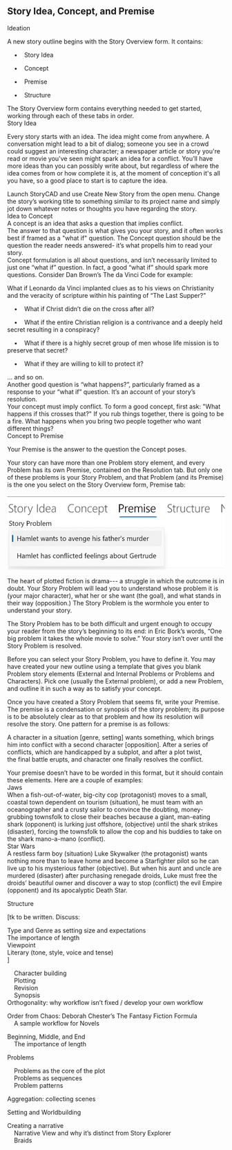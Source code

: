 ## Story Idea, Concept, and Premise ##
Ideation <br/>


A new story outline begins with the Story Overview form. It contains: <br/>

&nbsp;&nbsp;&nbsp;&nbsp;•&nbsp;&nbsp;&nbsp;&nbsp;Story Idea

&nbsp;&nbsp;&nbsp;&nbsp;•&nbsp;&nbsp;&nbsp;&nbsp;Concept

&nbsp;&nbsp;&nbsp;&nbsp;•&nbsp;&nbsp;&nbsp;&nbsp;Premise 

&nbsp;&nbsp;&nbsp;&nbsp;•&nbsp;&nbsp;&nbsp;&nbsp;Structure


The Story Overview form contains everything needed to get started, working through each of these tabs in order. <br/>
Story Idea <br/>

Every story starts with an idea. The idea might come from anywhere.  A conversation might lead to a bit of dialog; someone you see in a crowd could suggest an interesting character; a newspaper article or story you're read or movie you've seen might spark an idea for a conflict.  You’ll have more ideas than you can possibly write about, but regardless of where the idea comes from or how complete it is, at the moment of conception it's all you have, so a good place to start is to capture the idea.  <br/>

Launch StoryCAD and use Create New Story from the open menu. Change the story’s working title to something similar to its project name and simply jot down whatever notes or thoughts you have regarding the story. <br/>
Idea to Concept <br/>
A concept is an idea that asks a question that implies conflict.  <br/>
The answer to that question is what gives you your story, and it often works best if framed as a "what if" question. The Concept question should be the question the reader needs answered- it’s what propells him to read your story. <br/>
Concept formulation is all about questions, and isn’t necessarily limited to just one “what if” question. In fact, a good “what if” should spark more questions.  Consider Dan Brown’s The da Vinci Code for example: <br/>

What if Leonardo da Vinci implanted clues as to his views on Christianity and the veracity of scripture within his painting of “The Last Supper?” <br/>

&nbsp;&nbsp;&nbsp;&nbsp;•&nbsp;&nbsp;&nbsp;&nbsp;What if Christ didn’t die on the cross after all?

&nbsp;&nbsp;&nbsp;&nbsp;•&nbsp;&nbsp;&nbsp;&nbsp;What if the entire Christian religion is a contrivance and a deeply held secret resulting in a conspiracy?

&nbsp;&nbsp;&nbsp;&nbsp;•&nbsp;&nbsp;&nbsp;&nbsp;What if there is a highly secret group of men whose life mission is to preserve that secret?

&nbsp;&nbsp;&nbsp;&nbsp;•&nbsp;&nbsp;&nbsp;&nbsp;What if they are willing to kill to protect it?

... and so on. <br/>
Another good question is  “what happens?”,  particularly framed as a response to your “what if” question. It’s an account of your story’s resolution. <br/>
Your concept must imply conflict. To form a good concept, first ask: "What happens if this crosses that?" If you rub  things together, there is going to be a fire. What happens when you bring two people together who want different things?  <br/>
Concept to Premise <br/>

Your Premise is the answer to the question the Concept poses.   <br/>

Your story can have more than one Problem story element, and every Problem has its own Premise, contained on the Resolution tab. But only one of these problems is your Story Problem, and that Problem  (and its Premise) is the one you select on the Story Overview form, Premise tab: <br/>

![](Clipboard-Image-1.png)

The heart of plotted fiction is drama--- a struggle in which the outcome is in doubt. Your Story Problem will lead you to understand whose problem it is (your major character), what her or she want (the goal), and what stands in their way (opposition.) The Story Problem is the wormhole you enter to understand your story. <br/>

The Story Problem has to be both difficult and urgent enough to occupy your reader from the story’s beginning to its end:  in Eric Bork’s words, “One big problem it takes the whole movie to solve.” Your story isn’t over until the Story Problem is resolved. <br/>

Before you can select your Story Problem, you have to define it. You may have created your new outline using a template that gives you blank Problem story elements (External and Internal Problems or Problems and Characters). Pick one (usually the External problem), or add a new Problem, and outline it in such a way as to satisfy your concept. <br/>

Once you have created a Story Problem that seems fit, write your Premise. The premise is a condensation or synopsis of the story problem; its purpose is to be absolutely clear as to that problem and how its resolution will resolve the story. One pattern for a premise is as follows: <br/>

A character in a situation [genre, setting] wants something, which brings him into conflict with a second character [opposition]. After a series of conflicts, which are handicapped by a subplot, and after a plot twist, the final battle erupts, and character one finally resolves the conflict. <br/>

Your premise doesn’t have to be worded in this format, but it should contain these elements. Here are a couple of examples: <br/>
Jaws <br/>
When a fish-out-of-water, big-city cop (protagonist) moves to a small, coastal town dependent on tourism (situation), he must team with an oceanographer and a crusty sailor to convince the doubting, money-grubbing townsfolk to close their beaches because a giant, man-eating shark (opponent) is lurking just offshore,  (objective) until the shark strikes (disaster), forcing the townsfolk to allow the cop and his buddies to take on the shark mano-a-mano (conflict). <br/>
Star Wars <br/>
A restless farm boy (situation) Luke Skywalker (the protagonist) wants nothing more than to leave home and become a Starfighter pilot so he can live up to his mysterious father (objective). But when his aunt and uncle are murdered (disaster) after purchasing renegade droids, Luke must free the droids’ beautiful owner and discover a way to stop (conflict) the evil Empire (opponent) and its apocalyptic Death Star. <br/>

Structure <br/>

[tk to be written. Discuss: <br/>

Type and Genre as setting size and expectations <br/>
The importance of length <br/>
Viewpoint <br/>
Literary (tone, style, voice and tense) <br/>
] <br/>


&nbsp;&nbsp;&nbsp;&nbsp;Character building <br/>
&nbsp;&nbsp;&nbsp;&nbsp;Plotting <br/>
&nbsp;&nbsp;&nbsp;&nbsp;Revision <br/>
&nbsp;&nbsp;&nbsp;&nbsp;Synopsis <br/>
Orthogonality: why workflow isn’t fixed / develop your own workflow <br/>

Order from Chaos:  Deborah Chester’s The Fantasy Fiction Formula <br/>
&nbsp;&nbsp;&nbsp;&nbsp;A sample workflow for Novels <br/>

Beginning, Middle, and End <br/>
&nbsp;&nbsp;&nbsp;&nbsp;The importance of length <br/>

Problems <br/>

&nbsp;&nbsp;&nbsp;&nbsp;Problems as the core of the plot <br/>
&nbsp;&nbsp;&nbsp;&nbsp;Problems as sequences <br/>
&nbsp;&nbsp;&nbsp;&nbsp;Problem patterns <br/>

Aggregation: collecting scenes <br/>

Setting and Worldbuilding <br/>

Creating a narrative <br/>
&nbsp;&nbsp;&nbsp;&nbsp;Narrative View and why it’s distinct from Story Explorer <br/>
&nbsp;&nbsp;&nbsp;&nbsp;Braids <br/>
